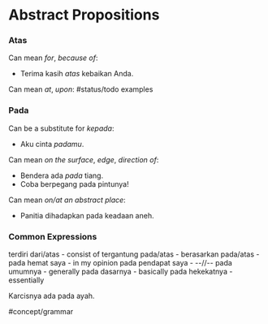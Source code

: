 # Abstract Propositions
### Atas
Can mean *for*, *because of*:
- Terima kasih *atas* kebaikan Anda.

Can mean *at*, *upon*:
#status/todo examples

### Pada
Can be a substitute for *kepada*:
- Aku cinta *padamu*.

Can mean *on the surface*, *edge*, *direction of*:
- Bendera ada *pada* tiang.
- Coba berpegang pada pintunya!

Can mean *on/at an abstract place*:
- Panitia dihadapkan pada keadaan aneh.

### Common Expressions
terdiri dari/atas - consist of
tergantung pada/atas - 
berasarkan pada/atas -
pada hemat saya - in my opinion
pada pendapat saya - --//--
pada umumnya - generally
pada dasarnya - basically
pada hekekatnya - essentially

Karcisnya ada pada ayah.

#concept/grammar